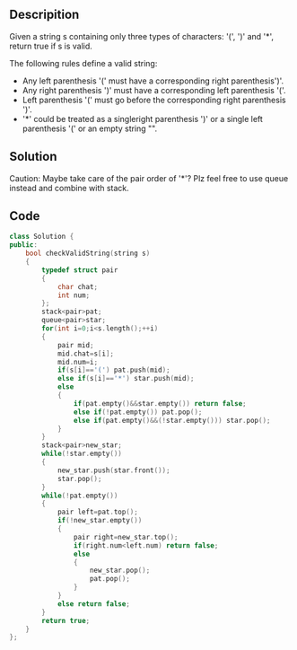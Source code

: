 ## Descripition
Given a string s containing only three types of characters: '(', ')' and '*', return true if s is valid.


The following rules define a valid string:

 - Any left parenthesis '(' must have a corresponding right parenthesis')'.
  -  Any right parenthesis ')' must have a corresponding left    parenthesis '('.    
  -  Left parenthesis '(' must go before the
   corresponding right parenthesis ')'.   
 -  '*' could be treated as a singleright parenthesis ')' or a single left parenthesis '(' or an empty    string "".

## Solution
Caution: Maybe take care of the pair order of '*'? Plz feel free to use queue instead and combine with stack.

## Code

```cpp
class Solution {
public:
    bool checkValidString(string s)
    {
        typedef struct pair
        {
            char chat;
            int num;
        };
        stack<pair>pat;
        queue<pair>star;
        for(int i=0;i<s.length();++i)
        {
            pair mid;
            mid.chat=s[i];
            mid.num=i;
            if(s[i]=='(') pat.push(mid);
            else if(s[i]=='*') star.push(mid);
            else
            {
                if(pat.empty()&&star.empty()) return false;
                else if(!pat.empty()) pat.pop();
                else if(pat.empty()&&(!star.empty())) star.pop(); 
            }
        }
        stack<pair>new_star;
        while(!star.empty())
        {
            new_star.push(star.front());
            star.pop();
        }
        while(!pat.empty())
        {
            pair left=pat.top();
            if(!new_star.empty())
            {
                pair right=new_star.top();
                if(right.num<left.num) return false;
                else
                {
                    new_star.pop();
                    pat.pop();
                }
            }
            else return false;
        }
        return true;
    }
};
```
